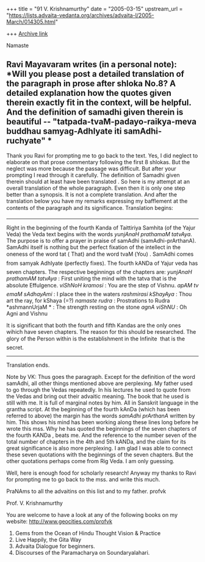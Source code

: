 +++
title = "91 V. Krishnamurthy"
date = "2005-03-15"
upstream_url = "https://lists.advaita-vedanta.org/archives/advaita-l/2005-March/014305.html"

+++
[Archive link](https://lists.advaita-vedanta.org/archives/advaita-l/2005-March/014305.html)

Namaste

Ravi Mayavaram writes (in a personal note):
*Will you please post a detailed translation of the
paragraph in prose after shloka No.8?  A detailed
explanation  how the quotes given therein  exactly fit in
the context, will be helpful. And the definition of samadhi
given therein  is beautiful --
"tatpada-tvaM-padayo-raikya-meva buddhau samyag-AdhIyate
iti samAdhi-ruchyate" *
---------------------
 Thank you Ravi for prompting me to go back to the text.
Yes, I did neglect  to elaborate on that prose commentary
following the first 8 shlokas. But  the neglect was more
because the passage was difficult. But after your prompting
I read through it carefully. The definition  of Samadhi
given therein should at least have been translated . So
here is my attempt at  an overall translation of the whole
paragraph. Even then it is only one step better than a
synopsis. It is not a complete translation. And after the
translation below you have my remarks expressing my
bafflement at the contents of the paragraph and its
significance. Translation begins:
  _______________________________
Right in  the beginning of the fourth Kanda of Taittiriya
Samhita (of the Yajur Veda) the Veda text begins with the
words *yunjAnaH prathamaM tatvAya*. The purpose is to offer
a prayer in praise of samAdhi (samAdhi-prArthanA).  SamAdhi
itself is nothing but the perfect fixation of the intellect
in the oneness of  the word tat ( That) and the word
tvaM (You) . SamAdhi comes from samyak AdhIyate
(perfectly fixes).  The fourth kANDa of Yajur veda has
seven chapters. The respective beginnings of the chapters
are: 
*yunjAnaH prathamAM tatvAya* :  First uniting the mind with
the tatva that is the absolute Effulgence.
*viShNoH kramosi* :  You are the step of Vishnu.
*apAM tv emaM sAdhayAmi* : I place thee in the waters 
*rashmirasi kShayAya* : Thou art the ray, for kShaya (=?) 
*namaste rudra* : Prostrations to Rudra
*ashmannUrjaM * : The strength resting on the stone
*agnA viShNU* :  Oh Agni and Vishnu

It is significant that both the fourth and fifth Kandas are
the only ones wihich have seven chapters. The reason for
this should be researched.  The glory of the Person within
is the establishment in the Infinite  that is the secret.
_____________________________________________

Translation ends. 

Note by VK: Thus goes the paragraph. Except for the
definition of the word samAdhi, all other things mentioned
above are perplexing.  My father used to go through the
Vedas repeatedly. In his lectures he used to quote from the
Vedas and bring out their advaitic meaning. The book that
he used is still with me. It is full of marginal notes by
him. All in Sanskrit language in the grantha script. At the
beginning of the fourth kAnDa (which has been referred to
above) the margin has the words *samAdhi prArthanA* written
by him. This shows his mind has been working along these
lines long before he wrote this mss. Why he has quoted the
beginnings of the seven chapters of the fourth KANDa , 
beats me. And the reference to the number seven of the
total number of  chapters in the 4th and 5th kANDa, and the
claim for  its  great significance  is also more
perplexing. I am glad I was able to connect these seven
quotations  with the beginnings of the seven chapters. But
the other quotations perhaps come from Rig Veda.  I am only
guessing.  

Well, here is enough food for scholarly research!  Anyway
my thanks to Ravi for prompting me to go back to the mss.
and write this much. 

PraNAms to all the advaitins on this list and to my father.
profvk   


Prof. V. Krishnamurthy

You are welcome to have a look at any of the following  books on my website:
http://www.geocities.com/profvk

1. Gems from the Ocean of Hindu Thought Vision & Practice
2. Live Happily, the Gita Way
3. Advaita Dialogue for beginners.
4. Discourses of the Paramacharya on Soundaryalahari.


